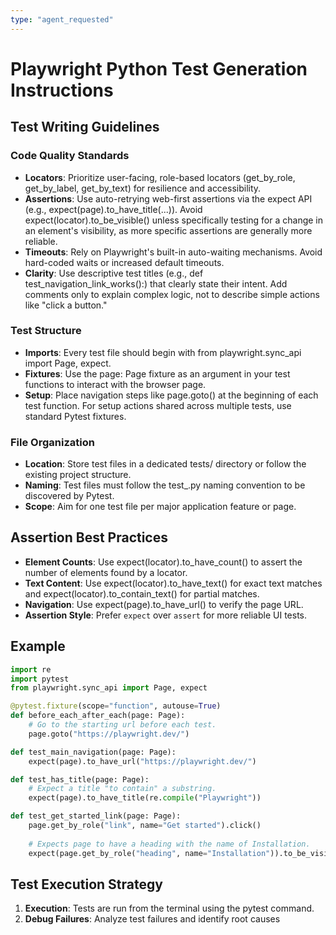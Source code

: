 ```yaml
---
type: "agent_requested"
---
```


# Playwright Python Test Generation Instructions

## Test Writing Guidelines

### Code Quality Standards
- **Locators**: Prioritize user-facing, role-based locators (get_by_role, get_by_label, get_by_text) for resilience and accessibility.
- **Assertions**: Use auto-retrying web-first assertions via the expect API (e.g., expect(page).to_have_title(...)). Avoid expect(locator).to_be_visible() unless specifically testing for a change in an element's visibility, as more specific assertions are generally more reliable.
- **Timeouts**: Rely on Playwright's built-in auto-waiting mechanisms. Avoid hard-coded waits or increased default timeouts.
- **Clarity**: Use descriptive test titles (e.g., def test_navigation_link_works():) that clearly state their intent. Add comments only to explain complex logic, not to describe simple actions like "click a button."

### Test Structure
- **Imports**: Every test file should begin with from playwright.sync_api import Page, expect.
- **Fixtures**: Use the page: Page fixture as an argument in your test functions to interact with the browser page.
- **Setup**: Place navigation steps like page.goto() at the beginning of each test function. For setup actions shared across multiple tests, use standard Pytest fixtures.

### File Organization
- **Location**: Store test files in a dedicated tests/ directory or follow the existing project structure.
- **Naming**: Test files must follow the test_<feature-or-page>.py naming convention to be discovered by Pytest.
- **Scope**: Aim for one test file per major application feature or page.

## Assertion Best Practices
- **Element Counts**: Use expect(locator).to_have_count() to assert the number of elements found by a locator.
- **Text Content**: Use expect(locator).to_have_text() for exact text matches and expect(locator).to_contain_text() for partial matches.
- **Navigation**: Use expect(page).to_have_url() to verify the page URL.
- **Assertion Style**: Prefer `expect` over `assert` for more reliable UI tests.


## Example

```python
import re
import pytest
from playwright.sync_api import Page, expect

@pytest.fixture(scope="function", autouse=True)
def before_each_after_each(page: Page):
    # Go to the starting url before each test.
    page.goto("https://playwright.dev/")

def test_main_navigation(page: Page):
    expect(page).to_have_url("https://playwright.dev/")

def test_has_title(page: Page):
    # Expect a title "to contain" a substring.
    expect(page).to_have_title(re.compile("Playwright"))

def test_get_started_link(page: Page):
    page.get_by_role("link", name="Get started").click()
    
    # Expects page to have a heading with the name of Installation.
    expect(page.get_by_role("heading", name="Installation")).to_be_visible()
```

## Test Execution Strategy

1. **Execution**: Tests are run from the terminal using the pytest command.
2. **Debug Failures**: Analyze test failures and identify root causes
